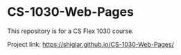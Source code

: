 # CS-1030-Web-Pages
This repository is for a CS Flex 1030 course.

Project link: https://shiglar.github.io/CS-1030-Web-Pages/
